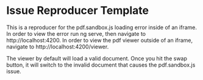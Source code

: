 # Issue Reproducer Template

This is a reproducer for the pdf.sandbox.js loading error inside of an iframe. In order to view the error run ng serve, then navigate to http://localhost:4200. In order to view the pdf viewer outside of an iframe, navigate to http://localhost:4200/viewer.

The viewer by default will load a valid document. Once you hit the swap button, it will switch to the invalid document that causes the pdf.sandbox.js issue.
